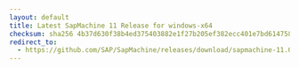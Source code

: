 ```yaml
---
layout: default
title: Latest SapMachine 11 Release for windows-x64
checksum: sha256 4b37d630f38b4ed375403882e1f27b205ef382ecc401e7bd614758e503a283b7
redirect_to:
  - https://github.com/SAP/SapMachine/releases/download/sapmachine-11.0.25/sapmachine-jdk-11.0.25_windows-x64_bin.zip
---
```

